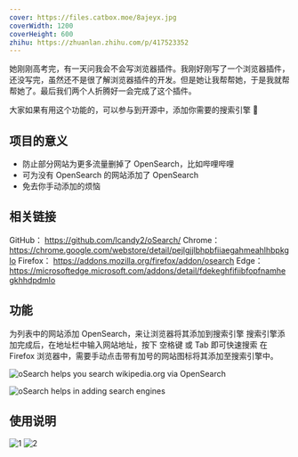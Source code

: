 ```yaml
---
cover: https://files.catbox.moe/8ajeyx.jpg
coverWidth: 1200
coverHeight: 600
zhihu: https://zhuanlan.zhihu.com/p/417523352
---
```


她刚刚高考完，有一天问我会不会写浏览器插件。我刚好刚写了一个浏览器插件，还没写完，虽然还不是很了解浏览器插件的开发。但是她让我帮帮她，于是我就帮帮她了。最后我们两个人折腾好一会完成了这个插件。

大家如果有用这个功能的，可以参与到开源中，添加你需要的搜索引擎 💖

<!--more-->

## 项目的意义
- 防止部分网站为更多流量删掉了 OpenSearch，比如哔哩哔哩
- 可为没有 OpenSearch 的网站添加了 OpenSearch
- 免去你手动添加的烦恼

## 相关链接
GitHub： https://github.com/lcandy2/oSearch/
Chrome： https://chrome.google.com/webstore/detail/pejlgjjlbhpbfiiaegahmeahlhbpkglo
Firefox： https://addons.mozilla.org/firefox/addon/osearch
Edge：https://microsoftedge.microsoft.com/addons/detail/fdekeghfifiibfopfnamhegkhhdpdmlo

## 功能
为列表中的网站添加 OpenSearch，来让浏览器将其添加到搜索引擎
搜索引擎添加完成后，在地址栏中输入网站地址，按下 空格键 或 Tab 即可快速搜索
在 Firefox 浏览器中，需要手动点击带有加号的网站图标将其添加至搜索引擎中。

![oSearch helps you search wikipedia.org via OpenSearch](https://files.catbox.moe/akylvy.png)

![oSearch helps in adding search engines](https://files.catbox.moe/pzn8ns.png)

## 使用说明

![1](https://files.catbox.moe/xgyqr3.jpg)
![2](https://files.catbox.moe/k95w12.png)